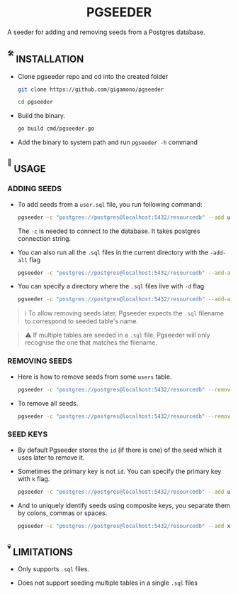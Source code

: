 <h1 align="center">PGSEEDER</h1>

A seeder for adding and removing seeds from a Postgres database.

## <sup><sup>🛠</sup></sup> INSTALLATION

- Clone pgseeder repo and cd into the created folder

  ```sh
  git clone https://github.com/gigamono/pgseeder
  ```

  ```sh
  cd pgseeder
  ```

- Build the binary.

  ```sh
  go build cmd/pgseeder.go
  ```

- Add the binary to system path and run `pgseeder -h` command

## <sup><sup>📜</sup></sup>  USAGE

### ADDING SEEDS

- To add seeds from a `user.sql` file, you run following command:

  ```sh
  pgseeder -c "postgres://postgres@localhost:5432/resourcedb" --add users
  ```
  
  The `-c` is needed to connect to the database. It takes postgres connection string.

- You can also run all the `.sql` files in the current directory with the `-add-all` flag

  ```sh
  pgseeder -c "postgres://postgres@localhost:5432/resourcedb" --add-all
  ```

- You can specify a directory where the `.sql` files live with `-d` flag

  ```sh
  pgseeder -c "postgres://postgres@localhost:5432/resourcedb" --add-all -d "./seeds"
  ```

> :information_source: To allow removing seeds later, Pgseeder expects the `.sql` filename to correspond to seeded table's name.


> :warning: If multiple tables are seeded in a `.sql` file, Pgseeder will only recognise the one that matches the filename.


### REMOVING SEEDS

- Here is how to remove seeds from some `users` table.

  ```sh
  pgseeder -c "postgres://postgres@localhost:5432/resourcedb" --remove users
  ```

- To remove all seeds.

  ```sh
  pgseeder -c "postgres://postgres@localhost:5432/resourcedb" --remove-all
  ```

### SEED KEYS

- By default Pgseeder stores the `id` (if there is one) of the seed which it uses later to remove it.

- Sometimes the primary key is not `id`. You can specify the primary key with `k` flag.

  ```sh
  pgseeder -c "postgres://postgres@localhost:5432/resourcedb" --add users -k "user_id"
  ```

- And to uniquely identify seeds using composite keys, you separate them by colons, commas or spaces.

  ```sh
  pgseeder -c "postgres://postgres@localhost:5432/resourcedb" --add x_memberships -k "user_id, workspace_id"
  ```


## <sup><sup>💀</sup></sup> LIMITATIONS

- Only supports `.sql` files.

- Does not support seeding multiple tables in a single `.sql` files
